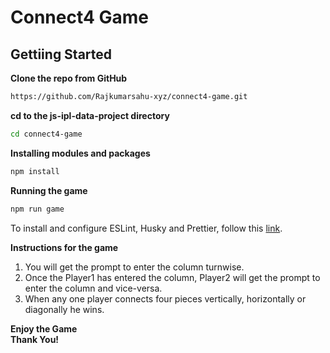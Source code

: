 # Connect4 Game

## Gettiing Started  

**Clone the repo from GitHub**  
```bash
https://github.com/Rajkumarsahu-xyz/connect4-game.git
```

**cd to the js-ipl-data-project directory**  
```bash
cd connect4-game
```

**Installing modules and packages**
```bash
npm install
```

**Running the game**  
```bash
npm run game
```
To install and configure ESLint, Husky and Prettier, follow this [link](https://dev.to/ruppysuppy/automatically-format-your-code-on-git-commit-using-husky-eslint-prettier-in-9-minutes-45eg).


**Instructions for the game**  
1. You will get the prompt to enter the column turnwise.  
2. Once the Player1 has entered the column, Player2 will get the prompt to enter the column and vice-versa.
3. When any one player connects four pieces vertically, horizontally or diagonally he wins.

**Enjoy the Game**  
**Thank You!** 
